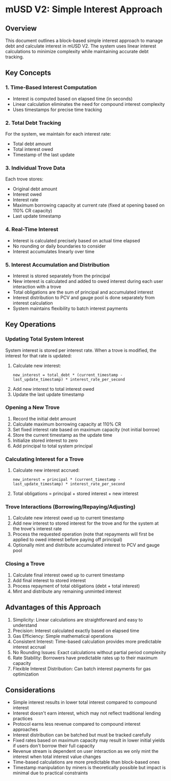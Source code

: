 # mUSD V2: Simple Interest Approach

## Overview

This document outlines a block-based simple interest approach to manage debt and calculate interest in mUSD V2. The system uses linear interest calculations to minimize complexity while maintaining accurate debt tracking.

## Key Concepts

### 1. Time-Based Interest Computation

- Interest is computed based on elapsed time (in seconds)
- Linear calculation eliminates the need for compound interest complexity
- Uses timestamps for precise time tracking

### 2. Total Debt Tracking

For the system, we maintain for each interest rate:

- Total debt amount
- Total interest owed
- Timestamp of the last update

### 3. Individual Trove Data

Each trove stores:

- Original debt amount
- Interest owed
- Interest rate
- Maximum borrowing capacity at current rate (fixed at opening based on 110% CR capacity)
- Last update timestamp

### 4. Real-Time Interest

- Interest is calculated precisely based on actual time elapsed
- No rounding or daily boundaries to consider
- Interest accumulates linearly over time

### 5. Interest Accumulation and Distribution

- Interest is stored separately from the principal
- New interest is calculated and added to owed interest during each user interaction with a trove
- Total obligations are the sum of principal and accumulated interest
- Interest distribution to PCV and gauge pool is done separately from interest calculation
- System maintains flexibility to batch interest payments

## Key Operations

### Updating Total System Interest

System interest is stored per interest rate. When a trove is modified, the interest for that rate is updated:

1. Calculate new interest:
   ```
   new_interest = total_debt * (current_timestamp - last_update_timestamp) * interest_rate_per_second
   ```
2. Add new interest to total interest owed
3. Update the last update timestamp

### Opening a New Trove

1. Record the initial debt amount
2. Calculate maximum borrowing capacity at 110% CR
3. Set fixed interest rate based on maximum capacity (not initial borrow)
4. Store the current timestamp as the update time
5. Initialize stored interest to zero
6. Add principal to total system principal

### Calculating Interest for a Trove

1. Calculate new interest accrued:
   ```
   new_interest = principal * (current_timestamp - last_update_timestamp) * interest_rate_per_second
   ```
2. Total obligations = principal + stored interest + new interest

### Trove Interactions (Borrowing/Repaying/Adjusting)

1. Calculate new interest owed up to current timestamp
2. Add new interest to stored interest for the trove and for the system at the trove's interest rate
3. Process the requested operation (note that repayments will first be applied to owed interest before paying off principal)
4. Optionally mint and distribute accumulated interest to PCV and gauge pool

### Closing a Trove

1. Calculate final interest owed up to current timestamp
2. Add final interest to stored interest
3. Process repayment of total obligations (debt + total interest)
4. Mint and distribute any remaining unminted interest

## Advantages of this Approach

1. Simplicity: Linear calculations are straightforward and easy to understand
2. Precision: Interest calculated exactly based on elapsed time
3. Gas Efficiency: Simple mathematical operations
4. Consistent Interest: Time-based calculation provides more predictable interest accrual
5. No Rounding Issues: Exact calculations without partial period complexity
6. Rate Stability: Borrowers have predictable rates up to their maximum capacity
7. Flexible Interest Distribution: Can batch interest payments for gas optimization

## Considerations

- Simple interest results in lower total interest compared to compound interest
- Interest doesn't earn interest, which may not reflect traditional lending practices
- Protocol earns less revenue compared to compound interest approaches
- Interest distribution can be batched but must be tracked carefully
- Fixed rates based on maximum capacity may result in lower initial yields if users don't borrow their full capacity
- Revenue stream is dependent on user interaction as we only mint the interest when total interest value changes
- Time-based calculations are more predictable than block-based ones
- Timestamp manipulation by miners is theoretically possible but impact is minimal due to practical constraints
